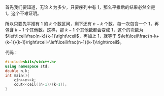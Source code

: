 首先我们要知道，无论 $k$ 为多少，只要序列中有 $1$，那么平推后的结果必然全是 $1$，这个不难证明。

所以只要先平推有 $1$ 的 $k$ 个数区间，剩下还有 $n-k$ 个数。每一次包含一个 $1$，再包含 $k-1$ 个其他数。这样，那 $k-1$ 个其他数都会变成 $1$，这个的次数为$\left\lceil\frac{n-k}{k-1}\right\rceil$，再加上 $1$，就等于 $\left\lceil\frac{n-k+(k-1)}{k-1}\right\rceil=\left\lceil\frac{n-1}{k-1}\right\rceil$。

代码：
```cpp
#include<bits/stdc++.h>
using namespace std;
double n,k;
int main(){
	cin>>n>>k;
	cout<<ceil((n-1)/(k-1));
}
```